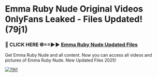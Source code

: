# Emma Ruby Nude Original Videos 0nlyFans Leaked - Files Updated! (79j1)

<h3>🔴 CLICK HERE 🌐==►► <a href="https://tinyurl.com/52m3yx9h" rel="nofollow">Emma Ruby Nude Updated Files</a></h3>

Get Emma Ruby Nude and all content. Now you can access all videos and pictures of Emma Ruby Nude. New Updated Files 2025!

[![79j1](https://i.imgur.com/TnHtlc8.gif)](https://tinyurl.com/52m3yx9h)
